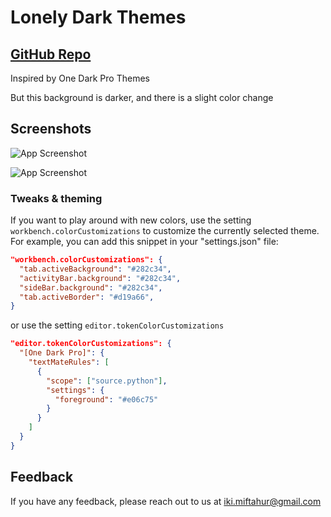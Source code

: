 
# Lonely Dark Themes



## [GitHub Repo](https://github.com/zikrymiftahur/lonely-dark-vscode) 

Inspired by One Dark Pro Themes

But this background is darker, and there is a slight color change

## Screenshots

![App Screenshot](https://cdn.jsdelivr.net/gh/zikrymiftahur/lonely-dark-vscode/screenshots/screenshot-1.png)

![App Screenshot](https://cdn.jsdelivr.net/gh/zikrymiftahur/lonely-dark-vscode/screenshots/screenshots-2.png)


### Tweaks & theming

If you want to play around with new colors, use the setting
`workbench.colorCustomizations` to customize the currently selected theme. For
example, you can add this snippet in your "settings.json" file:

```json
"workbench.colorCustomizations": {
  "tab.activeBackground": "#282c34",
  "activityBar.background": "#282c34",
  "sideBar.background": "#282c34",
  "tab.activeBorder": "#d19a66",
}
```

or use the setting `editor.tokenColorCustomizations`

```json
"editor.tokenColorCustomizations": {
  "[One Dark Pro]": {
    "textMateRules": [
      {
        "scope": ["source.python"],
        "settings": {
          "foreground": "#e06c75"
        }
      }
    ]
  }
}
```
## Feedback

If you have any feedback, please reach out to us at iki.miftahur@gmail.com

